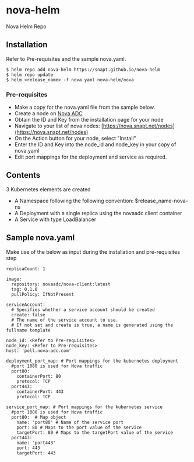 # nova-helm
Nova Helm Repo

## Installation
Refer to Pre-requisites and the sample nova.yaml. 
```console
$ helm repo add nova-helm https://snapt.github.io/nova-helm
$ helm repo update
$ helm <release_name> -f nova.yaml nova-helm/nova
```

### Pre-requisites

* Make a copy for the nova.yaml file from the sample below.
* Create a node on [Nova ADC](https://nova.snapt.net "Snapt Nova")
* Obtain the ID and Key from the installation page for your node
* Navigate to your list of nova nodes: [https://nova.snapt.net/nodes](https://nova.snapt.net/nodes)
* On the Action button for your node, select "Install"
* Enter the ID and Key into the node_id and node_key in your copy of nova.yaml
* Edit port mappings for the deployment and service as required.

## Contents

3 Kubernetes elements are created
* A Namespace following the following convention: $release_name-nova-ns
* A Deployment with a single replica using the novaadc client container
* A Service with type LoadBalancer


## Sample nova.yaml

Make use of the below as input during the installation and pre-requisites step

```console
replicaCount: 1

image:
  repository: novaadc/nova-client:latest
  tag: 0.1.0
  pullPolicy: IfNotPresent

serviceAccount:
  # Specifies whether a service account should be created
  create: false
  # The name of the service account to use.
  # If not set and create is true, a name is generated using the fullname template
  
node_id: <Refer to Pre-requisites>
node_key: <Refer to Pre-requisites>
host: 'poll.nova-adc.com'

deployment_port_map: # Port mappings for the kubernetes deployment
  #port 1080 is used for Nova traffic
  port80:
    containerPort: 80
    protocol: TCP
  port443:
    containerPort: 443
    protocol: TCP

service_port_map: # Port mappings for the kubernetes service
  #port 1080 is used for Nova traffic
  port80:  # Map object
    name: 'port80' # Name of the service port
    port: 80 # Maps to the port value of the service
    targetPort: 80 # Maps to the targetPort value of the service
  port443:
    name: 'port443'
    port: 443
    targetPort: 443
```